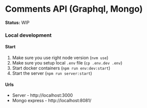 # Comments API (Graphql, Mongo)

**Status:** WIP

### Local development

#### Start

1. Make sure you use right node version (`nvm use`)
2. Make sure you setup local `.env` file (`cp .env.dev .env`)
3. Start docker containers (`npm run env:dev:start`)
4. Start the server (`npm run server:start`)

#### Urls

* Server - http://localhost:3000
* Mongo express - http://localhost:8081/
